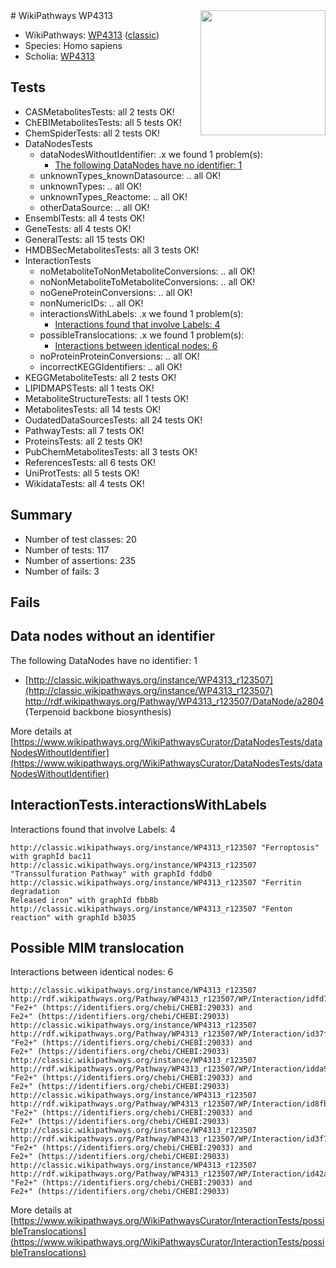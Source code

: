 <img style="float: right; width: 200px" src="https://upload.wikimedia.org/wikipedia/commons/thumb/8/83/Wplogo_with_text_500.png/640px-Wplogo_with_text_500.png" />
# WikiPathways WP4313

* WikiPathways: [WP4313](https://wikipathways.org/pathways/WP4313) ([classic](https://classic.wikipathways.org/instance/WP4313))
* Species: Homo sapiens
* Scholia: [WP4313](https://scholia.toolforge.org/wikipathways/WP4313)
## Tests
* CASMetabolitesTests: all 2 tests OK!
* ChEBIMetabolitesTests: all 5 tests OK!
* ChemSpiderTests: all 2 tests OK!
* DataNodesTests
    * dataNodesWithoutIdentifier: .x we found 1 problem(s):
        * [The following DataNodes have no identifier: 1](#d2d32fa0)
    * unknownTypes_knownDatasource: .. all OK!
    * unknownTypes: .. all OK!
    * unknownTypes_Reactome: .. all OK!
    * otherDataSource: .. all OK!
* EnsemblTests: all 4 tests OK!
* GeneTests: all 4 tests OK!
* GeneralTests: all 15 tests OK!
* HMDBSecMetabolitesTests: all 3 tests OK!
* InteractionTests
    * noMetaboliteToNonMetaboliteConversions: .. all OK!
    * noNonMetaboliteToMetaboliteConversions: .. all OK!
    * noGeneProteinConversions: .. all OK!
    * nonNumericIDs: .. all OK!
    * interactionsWithLabels: .x we found 1 problem(s):
        * [Interactions found that involve Labels: 4](#630d267b)
    * possibleTranslocations: .x we found 1 problem(s):
        * [Interactions between identical nodes: 6](#1c11820b)
    * noProteinProteinConversions: .. all OK!
    * incorrectKEGGIdentifiers: .. all OK!
* KEGGMetaboliteTests: all 2 tests OK!
* LIPIDMAPSTests: all 1 tests OK!
* MetaboliteStructureTests: all 1 tests OK!
* MetabolitesTests: all 14 tests OK!
* OudatedDataSourcesTests: all 24 tests OK!
* PathwayTests: all 7 tests OK!
* ProteinsTests: all 2 tests OK!
* PubChemMetabolitesTests: all 3 tests OK!
* ReferencesTests: all 6 tests OK!
* UniProtTests: all 5 tests OK!
* WikidataTests: all 4 tests OK!


## Summary

* Number of test classes: 20
* Number of tests: 117
* Number of assertions: 235
* Number of fails: 3

## Fails

<a name="d2d32fa0" />

## Data nodes without an identifier

The following DataNodes have no identifier: 1

* [http://classic.wikipathways.org/instance/WP4313_r123507](http://classic.wikipathways.org/instance/WP4313_r123507) http://rdf.wikipathways.org/Pathway/WP4313_r123507/DataNode/a2804 (Terpenoid backbone
biosynthesis)


More details at [https://www.wikipathways.org/WikiPathwaysCurator/DataNodesTests/dataNodesWithoutIdentifier](https://www.wikipathways.org/WikiPathwaysCurator/DataNodesTests/dataNodesWithoutIdentifier)

<a name="630d267b" />

## InteractionTests.interactionsWithLabels

Interactions found that involve Labels: 4
```
http://classic.wikipathways.org/instance/WP4313_r123507 "Ferroptosis" with graphId bac11
http://classic.wikipathways.org/instance/WP4313_r123507 "Transsulfuration Pathway" with graphId fddb0
http://classic.wikipathways.org/instance/WP4313_r123507 "Ferritin degradation
Released iron" with graphId fbb8b
http://classic.wikipathways.org/instance/WP4313_r123507 "Fenton reaction" with graphId b3035
```

<a name="1c11820b" />

## Possible MIM translocation

Interactions between identical nodes: 6
```
http://classic.wikipathways.org/instance/WP4313_r123507 http://rdf.wikipathways.org/Pathway/WP4313_r123507/WP/Interaction/idfd73c27c "Fe2+" (https://identifiers.org/chebi/CHEBI:29033) and 
Fe2+" (https://identifiers.org/chebi/CHEBI:29033)
http://classic.wikipathways.org/instance/WP4313_r123507 http://rdf.wikipathways.org/Pathway/WP4313_r123507/WP/Interaction/id37f0d1d8 "Fe2+" (https://identifiers.org/chebi/CHEBI:29033) and 
Fe2+" (https://identifiers.org/chebi/CHEBI:29033)
http://classic.wikipathways.org/instance/WP4313_r123507 http://rdf.wikipathways.org/Pathway/WP4313_r123507/WP/Interaction/idda9e5f1c "Fe2+" (https://identifiers.org/chebi/CHEBI:29033) and 
Fe2+" (https://identifiers.org/chebi/CHEBI:29033)
http://classic.wikipathways.org/instance/WP4313_r123507 http://rdf.wikipathways.org/Pathway/WP4313_r123507/WP/Interaction/id8fbd5c05 "Fe2+" (https://identifiers.org/chebi/CHEBI:29033) and 
Fe2+" (https://identifiers.org/chebi/CHEBI:29033)
http://classic.wikipathways.org/instance/WP4313_r123507 http://rdf.wikipathways.org/Pathway/WP4313_r123507/WP/Interaction/id3f71117d "Fe2+" (https://identifiers.org/chebi/CHEBI:29033) and 
Fe2+" (https://identifiers.org/chebi/CHEBI:29033)
http://classic.wikipathways.org/instance/WP4313_r123507 http://rdf.wikipathways.org/Pathway/WP4313_r123507/WP/Interaction/id42a83318 "Fe2+" (https://identifiers.org/chebi/CHEBI:29033) and 
Fe2+" (https://identifiers.org/chebi/CHEBI:29033)
```

More details at [https://www.wikipathways.org/WikiPathwaysCurator/InteractionTests/possibleTranslocations](https://www.wikipathways.org/WikiPathwaysCurator/InteractionTests/possibleTranslocations)

